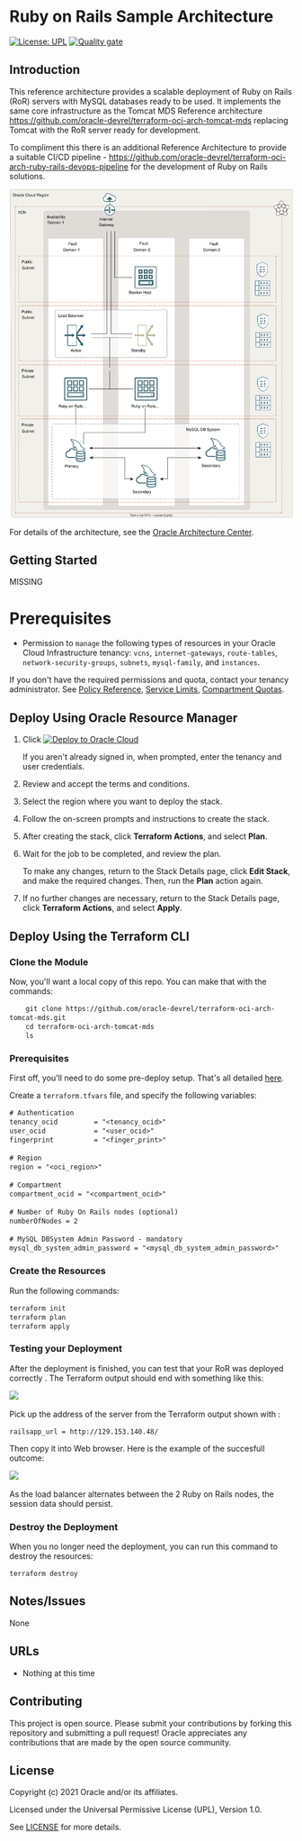 # Ruby on Rails Sample Architecture

[![License: UPL](https://img.shields.io/badge/license-UPL-green)](https://img.shields.io/badge/license-UPL-green) [![Quality gate](https://sonarcloud.io/api/project_badges/quality_gate?project=oracle-devrel_oci-arch-rubyonrails-mds)](https://sonarcloud.io/dashboard?id=oracle-devrel_oci-arch-rubyonrails-mds)

## Introduction
This reference architecture provides a scalable deployment of Ruby on Rails (RoR) servers with MySQL databases ready to be used.  It implements the same core infrastructure as the Tomcat MDS Reference architecture https://github.com/oracle-devrel/terraform-oci-arch-tomcat-mds replacing Tomcat with the RoR server ready for development.

To compliment this there is an additional Reference Architecture to provide a suitable  CI/CD pipeline - https://github.com/oracle-devrel/terraform-oci-arch-ruby-rails-devops-pipeline for the development of Ruby on Rails solutions.

![](./images/architecture-deploy-ruby-on-rails-mds.svg)

For details of the architecture, see the [Oracle Architecture Center](https://docs.oracle.com/solutions/).



## Getting Started
MISSING

# Prerequisites

- Permission to `manage` the following types of resources in your Oracle Cloud Infrastructure tenancy: `vcns`, `internet-gateways`, `route-tables`, `network-security-groups`, `subnets`, `mysql-family`, and `instances`.

  

If you don't have the required permissions and quota, contact your tenancy administrator. See [Policy Reference](https://docs.cloud.oracle.com/en-us/iaas/Content/Identity/Reference/policyreference.htm), [Service Limits](https://docs.cloud.oracle.com/en-us/iaas/Content/General/Concepts/servicelimits.htm), [Compartment Quotas](https://docs.cloud.oracle.com/iaas/Content/General/Concepts/resourcequotas.htm).

## Deploy Using Oracle Resource Manager

1. Click [![Deploy to Oracle Cloud](https://oci-resourcemanager-plugin.plugins.oci.oraclecloud.com/latest/deploy-to-oracle-cloud.svg)](https://cloud.oracle.com/resourcemanager/stacks/create?region=home&zipUrl=https://github.com/oracle-devrel/terraform-oci-arch-rubyonrails-mds/releases/latest/download/terraform-oci-arch-tomcat-mds-stack-latest.zip)

    If you aren't already signed in, when prompted, enter the tenancy and user credentials.

2. Review and accept the terms and conditions.

3. Select the region where you want to deploy the stack.

4. Follow the on-screen prompts and instructions to create the stack.

5. After creating the stack, click **Terraform Actions**, and select **Plan**.

6. Wait for the job to be completed, and review the plan.

    To make any changes, return to the Stack Details page, click **Edit Stack**, and make the required changes. Then, run the **Plan** action again.

7. If no further changes are necessary, return to the Stack Details page, click **Terraform Actions**, and select **Apply**. 

## Deploy Using the Terraform CLI

### Clone the Module

Now, you'll want a local copy of this repo. You can make that with the commands:

```
    git clone https://github.com/oracle-devrel/terraform-oci-arch-tomcat-mds.git
    cd terraform-oci-arch-tomcat-mds
    ls
```

### Prerequisites
First off, you'll need to do some pre-deploy setup.  That's all detailed [here](https://github.com/cloud-partners/oci-prerequisites).

Create a `terraform.tfvars` file, and specify the following variables:

```
# Authentication
tenancy_ocid         = "<tenancy_ocid>"
user_ocid            = "<user_ocid>"
fingerprint          = "<finger_print>"

# Region
region = "<oci_region>"

# Compartment
compartment_ocid = "<compartment_ocid>"

# Number of Ruby On Rails nodes (optional)
numberOfNodes = 2

# MySQL DBSystem Admin Password - mandatory
mysql_db_system_admin_password = "<mysql_db_system_admin_password>"

````

### Create the Resources
Run the following commands:

    terraform init
    terraform plan
    terraform apply


### Testing your Deployment
After the deployment is finished, you can test that your RoR was deployed correctly . The Terraform output should end with something like this:

![](./images/output.png)

Pick up the address of the server from the Terraform output shown with :

````
railsapp_url = http://129.153.140.48/
`````

Then copy it into Web browser. Here is the example of the succesfull outcome:

![](./images/ror-home.png)

As the load balancer alternates between the 2 Ruby on Rails nodes, the session data should persist.

### Destroy the Deployment
When you no longer need the deployment, you can run this command to destroy the resources:

    terraform destroy

## Notes/Issues
None

## URLs
* Nothing at this time

## Contributing
This project is open source.  Please submit your contributions by forking this repository and submitting a pull request!  Oracle appreciates any contributions that are made by the open source community.

## License
Copyright (c) 2021 Oracle and/or its affiliates.

Licensed under the Universal Permissive License (UPL), Version 1.0.

See [LICENSE](LICENSE) for more details.
